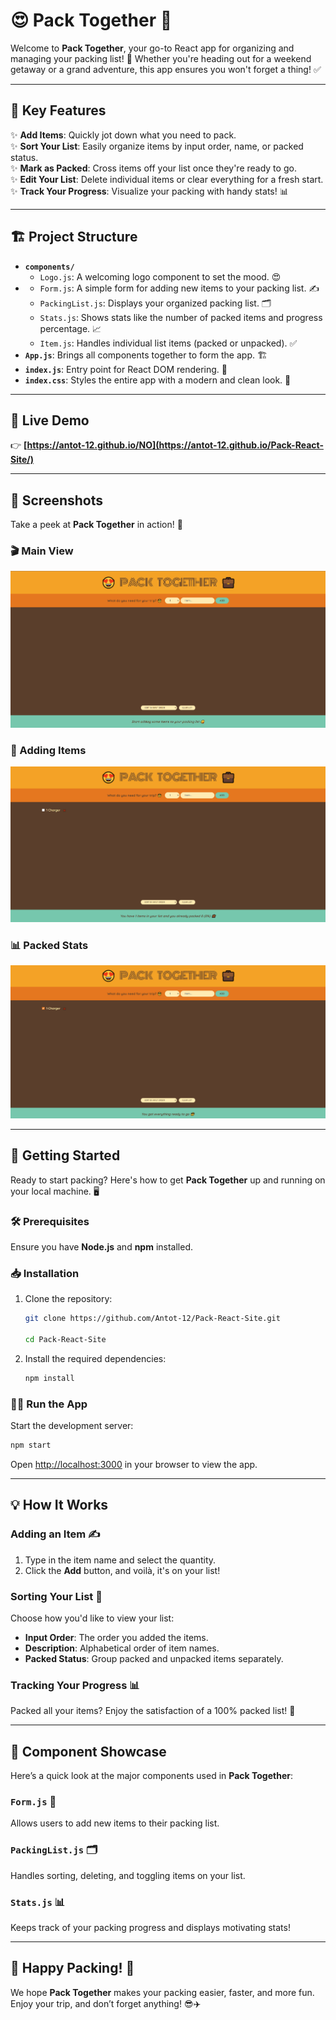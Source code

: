 # 😍 Pack Together 💼

Welcome to **Pack Together**, your go-to React app for organizing and managing your packing list! 🧳 Whether you're heading out for a weekend getaway or a grand adventure, this app ensures you won't forget a thing! ✅

---

## 🌟 Key Features

✨ **Add Items**: Quickly jot down what you need to pack.  
✨ **Sort Your List**: Easily organize items by input order, name, or packed status.  
✨ **Mark as Packed**: Cross items off your list once they're ready to go.  
✨ **Edit Your List**: Delete individual items or clear everything for a fresh start.  
✨ **Track Your Progress**: Visualize your packing with handy stats! 📊  

---

## 🏗️ Project Structure

- **`components/`**  
  - `Logo.js`: A welcoming logo component to set the mood. 😍  
- 
  - `Form.js`: A simple form for adding new items to your packing list. ✍️  
  - `PackingList.js`: Displays your organized packing list. 🗂️  
  - `Stats.js`: Shows stats like the number of packed items and progress percentage. 📈  
  - `Item.js`: Handles individual list items (packed or unpacked). ✅  
- **`App.js`**: Brings all components together to form the app. 🏗️  
- **`index.js`**: Entry point for React DOM rendering. 🚀  
- **`index.css`**: Styles the entire app with a modern and clean look. 🎨  

---


## 🔗 Live Demo

👉 **[https://antot-12.github.io/NO](https://antot-12.github.io/Pack-React-Site/)**

---


## 📸 Screenshots

Take a peek at **Pack Together** in action! 🌟

### 🎬 Main View
![Main View](src/screens/main-view.png)

### 🛒 Adding Items
![Adding Items](src/screens/add-item.png)

### 📊 Packed Stats
![Packed Stats](src/screens/stats-view.png)

---

## 🚀 Getting Started

Ready to start packing? Here's how to get **Pack Together** up and running on your local machine. 🖥️

### 🛠️ Prerequisites

Ensure you have **Node.js** and **npm** installed.  

### 📥 Installation

1. Clone the repository:
   ```bash
   git clone https://github.com/Antot-12/Pack-React-Site.git
   
   cd Pack-React-Site

2. Install the required dependencies:
   ```bash
   npm install
   ```

### 🏃‍♂️ Run the App

Start the development server:
```bash
npm start
```
Open [http://localhost:3000](http://localhost:3000) in your browser to view the app.

---

## 💡 How It Works

### Adding an Item ✍️
1. Type in the item name and select the quantity.
2. Click the **Add** button, and voilà, it's on your list!

### Sorting Your List 🔀
Choose how you'd like to view your list:
- **Input Order**: The order you added the items.
- **Description**: Alphabetical order of item names.
- **Packed Status**: Group packed and unpacked items separately.

### Tracking Your Progress 📊
Packed all your items? Enjoy the satisfaction of a 100% packed list! 🎉

---

## 🧩 Component Showcase

Here’s a quick look at the major components used in **Pack Together**:

### `Form.js` 📝
Allows users to add new items to their packing list.

### `PackingList.js` 🗂️
Handles sorting, deleting, and toggling items on your list.

### `Stats.js` 📊
Keeps track of your packing progress and displays motivating stats!

---

## 🤝 Happy Packing! 🎒

We hope **Pack Together** makes your packing easier, faster, and more fun. Enjoy your trip, and don’t forget anything! 😎✈️
